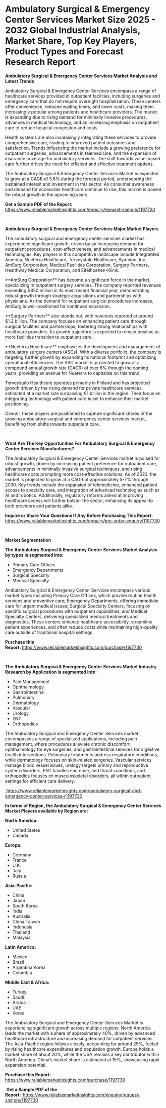 <p><h1>Ambulatory Surgical & Emergency Center Services Market Size 2025 - 2032 Global Industrial Analysis, Market Share, Top Key Players, Product Types and Forecast Research Report</h1></p><p><strong>Ambulatory Surgical & Emergency Center Services Market Analysis and Latest Trends</strong></p>
<p><p>Ambulatory Surgical & Emergency Center Services encompass a range of healthcare services provided in outpatient facilities, including surgeries and emergency care that do not require overnight hospitalization. These centers offer convenience, reduced waiting times, and lower costs, making them increasingly popular among patients and healthcare providers. The market is expanding due to rising demand for minimally invasive procedures, advances in medical technology, and an increasing emphasis on outpatient care to reduce hospital congestion and costs.</p><p>Health systems are also increasingly integrating these services to provide comprehensive care, leading to improved patient outcomes and satisfaction. Trends influencing the market include a growing preference for outpatient surgeries, advancements in telemedicine, and the expansion of insurance coverage for ambulatory services. The shift towards value-based care further drives the need for efficient and effective treatment options. </p><p>The Ambulatory Surgical & Emergency Center Services Market is expected to grow at a CAGR of 5.8% during the forecast period, underscoring the sustained interest and investment in this sector. As consumer awareness and demand for accessible healthcare continue to rise, this market is poised for robust growth in the upcoming years.</p></p>
<p><strong>Get a Sample PDF of the Report:&nbsp;</strong> <a href="https://www.reliablemarketinsights.com/enquiry/request-sample/1197730?utm_campaign=2179&utm_medium=2&utm_source=Github&utm_content=ia&utm_term=19042025&utm_id=ambulatory-surgical-emergency-center-services">https://www.reliablemarketinsights.com/enquiry/request-sample/1197730</a></p>
<p>&nbsp;</p>
<p><strong>Ambulatory Surgical & Emergency Center Services Major Market Players</strong></p>
<p><p>The ambulatory surgical and emergency center services market has experienced significant growth, driven by an increasing demand for outpatient procedures, cost-effectiveness, and advancements in medical technologies. Key players in this competitive landscape include IntegraMed America, Nueterra Healthcare, Terveystalo Healthcare, Symbion, Inc., AmSurg Corporation, Medical Facilities Corporation, Surgery Partners, Healthway Medical Corporation, and Eifelhoehen-Klinik.</p><p>**AmSurg Corporation** has become a significant force in the market, specializing in outpatient surgery services. The company reported revenues exceeding $850 million in its most recent financial year, demonstrating robust growth through strategic acquisitions and partnerships with physicians. As the demand for outpatient surgical procedures increases, AmSurg is well-positioned for continued expansion.</p><p>**Surgery Partners** also stands out, with revenues reported at around $1.2 billion. The company focuses on enhancing patient care through surgical facilities and partnerships, fostering strong relationships with healthcare providers. Its growth trajectory is expected to remain positive as more facilities transition to outpatient care.</p><p>**Nueterra Healthcare** emphasizes the development and management of ambulatory surgery centers (ASCs). With a diverse portfolio, the company is targeting further growth by expanding its national footprint and optimizing operational efficiencies. The ASC market is projected to grow at a compound annual growth rate (CAGR) of over 6% through the coming years, providing an avenue for Nueterra to capitalize on this trend.</p><p>Terveystalo Healthcare operates primarily in Finland and has projected growth driven by the rising demand for private healthcare services, estimated at a market size surpassing €1 billion in the region. Their focus on integrating technology with patient care is set to enhance their market positioning.</p><p>Overall, these players are positioned to capture significant shares of the growing ambulatory surgical and emergency center services market, benefiting from shifts towards outpatient care.</p></p>
<p>&nbsp;</p>
<p><strong>What Are The Key Opportunities For Ambulatory Surgical & Emergency Center Services Manufacturers?</strong></p>
<p><p>The Ambulatory Surgical & Emergency Center Services market is poised for robust growth, driven by increasing patient preference for outpatient care, advancements in minimally invasive surgical techniques, and rising healthcare costs prompting more cost-effective solutions. As of 2023, the market is projected to grow at a CAGR of approximately 5-7% through 2030. Key trends include the expansion of telemedicine, enhanced patient access to specialty care, and integration of advanced technologies such as AI and robotics. Additionally, regulatory reforms aimed at improving healthcare access will further bolster the sector, enhancing its appeal to both providers and patients alike.</p></p>
<p><strong>Inquire or Share Your Questions If Any Before Purchasing This Report:</strong> <a href="https://www.reliablemarketinsights.com/enquiry/pre-order-enquiry/1197730?utm_campaign=2179&utm_medium=2&utm_source=Github&utm_content=ia&utm_term=19042025&utm_id=ambulatory-surgical-emergency-center-services">https://www.reliablemarketinsights.com/enquiry/pre-order-enquiry/1197730</a></p>
<p>&nbsp;</p>
<p><strong>Market Segmentation</strong></p>
<p><strong>The Ambulatory Surgical & Emergency Center Services Market Analysis by types is segmented into:</strong></p>
<p><ul><li>Primary Care Offices</li><li>Emergency Departments</li><li>Surgical Specialty</li><li>Medical Specialty</li></ul></p>
<p><p>Ambulatory Surgical & Emergency Center Services encompass various market types including Primary Care Offices, which provide routine health services and preventive care; Emergency Departments, offering immediate care for urgent medical issues; Surgical Specialty Centers, focusing on specific surgical procedures with outpatient capabilities; and Medical Specialty Centers, delivering specialized medical treatments and diagnostics. These centers enhance healthcare accessibility, streamline patient experiences, and often reduce costs while maintaining high-quality care outside of traditional hospital settings.</p></p>
<p><strong>Purchase this Report:&nbsp;</strong><a href="https://www.reliablemarketinsights.com/purchase/1197730?utm_campaign=2179&utm_medium=2&utm_source=Github&utm_content=ia&utm_term=19042025&utm_id=ambulatory-surgical-emergency-center-services">https://www.reliablemarketinsights.com/purchase/1197730</a></p>
<p>&nbsp;</p>
<p><strong>The Ambulatory Surgical & Emergency Center Services Market Industry Research by Application is segmented into:</strong></p>
<p><ul><li>Pain Management</li><li>Ophthalmology</li><li>Gastrointestinal</li><li>Pulmonary</li><li>Dermatology</li><li>Vascular</li><li>Urology</li><li>ENT</li><li>Orthopedics</li></ul></p>
<p><p>The Ambulatory Surgical and Emergency Center Services market encompasses a range of specialized applications, including pain management, where procedures alleviate chronic discomfort; ophthalmology for eye surgeries; and gastrointestinal services for digestive health interventions. Pulmonary treatments address respiratory conditions, while dermatology focuses on skin-related surgeries. Vascular services manage blood vessel issues, urology targets urinary and reproductive system disorders, ENT handles ear, nose, and throat conditions, and orthopedics focuses on musculoskeletal disorders, all within outpatient settings for efficient care delivery.</p></p>
<p><a href="https://www.reliablemarketinsights.com/ambulatory-surgical-and-emergency-center-services-r1197730?utm_campaign=2179&utm_medium=2&utm_source=Github&utm_content=ia&utm_term=19042025&utm_id=ambulatory-surgical-emergency-center-services">&nbsp;https://www.reliablemarketinsights.com/ambulatory-surgical-and-emergency-center-services-r1197730</a></p>
<p><strong>In terms of Region, the Ambulatory Surgical & Emergency Center Services Market Players available by Region are:</strong></p>
<p>
    <p> <strong> North America: </strong>
        <ul>
            <li>United States</li>
            <li>Canada</li>
        </ul>
        </p> 
    <p> <strong> Europe: </strong>
        <ul>
            <li>Germany</li>
            <li>France</li>
            <li>U.K.</li>
            <li>Italy</li>
            <li>Russia</li>
        </ul>
        </p> 
    <p> <strong> Asia-Pacific: </strong>
        <ul>
            <li>China</li>
            <li>Japan</li>
            <li>South Korea</li>
            <li>India</li>
            <li>Australia</li>
            <li>China Taiwan</li>
            <li>Indonesia</li>
            <li>Thailand</li>
            <li>Malaysia</li>
        </ul>
        </p> 
    <p> <strong> Latin America: </strong>
        <ul>
            <li>Mexico</li>
            <li>Brazil</li>
            <li>Argentina Korea</li>
            <li>Colombia</li>
        </ul>
        </p> 
    <p> <strong> Middle East & Africa: </strong>
        <ul>
            <li>Turkey</li>
            <li>Saudi</li>
            <li>Arabia</li>
            <li>UAE</li>
            <li>Korea</li>
        </ul>
    </p>
    </p>
<p><p>The Ambulatory Surgical and Emergency Center Services Market is experiencing significant growth across multiple regions. North America leads the market with a share of approximately 40%, driven by advanced healthcare infrastructure and increasing demand for outpatient services. The Asia-Pacific region follows closely, accounting for around 25%, fueled by rising healthcare expenditures and population growth. Europe holds a market share of about 20%, while the USA remains a key contributor within North America. China’s market share is estimated at 15%, showcasing rapid expansion potential.</p></p>
<p><strong>Purchase this Report: </strong><a href="https://www.reliablemarketinsights.com/purchase/1197730?utm_campaign=2179&utm_medium=2&utm_source=Github&utm_content=ia&utm_term=19042025&utm_id=ambulatory-surgical-emergency-center-services">https://www.reliablemarketinsights.com/purchase/1197730</a></p>
<p>&nbsp;<strong>Get a Sample PDF of the Report:&nbsp;&nbsp;</strong><a href="https://www.reliablemarketinsights.com/enquiry/request-sample/1197730?utm_campaign=2179&utm_medium=2&utm_source=Github&utm_content=ia&utm_term=19042025&utm_id=ambulatory-surgical-emergency-center-services">https://www.reliablemarketinsights.com/enquiry/request-sample/1197730</a></p>
<p><strong></strong></p>
<p><p></p><p></p><p></p></p>